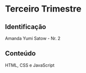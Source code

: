 # Terceiro Trimestre

## Identificação
Amanda Yumi Satow - Nr. 2

## Conteúdo
HTML, CSS e JavaScript
